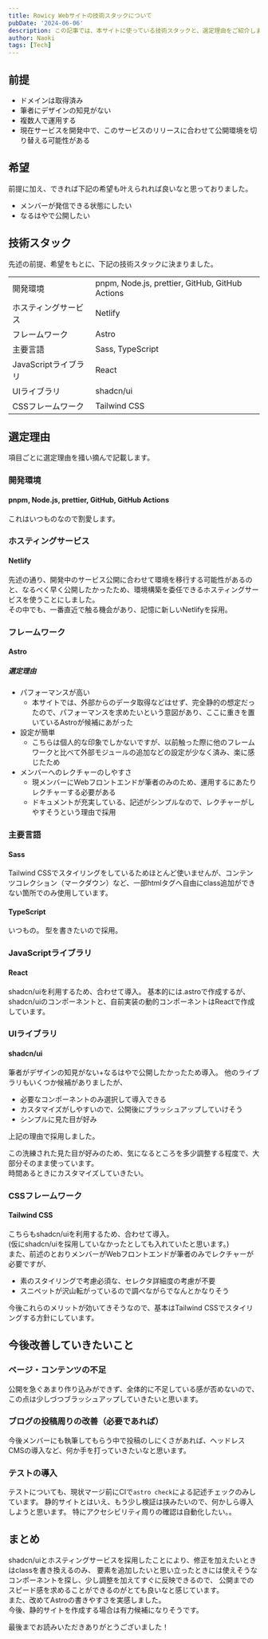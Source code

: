 ```yaml
---
title: Rowicy Webサイトの技術スタックについて
pubDate: '2024-06-06'
description: この記事では、本サイトに使っている技術スタックと、選定理由をご紹介します。
author: Naoki
tags: [Tech]
---
```


## 前提

- ドメインは取得済み
- 筆者にデザインの知見がない
- 複数人で運用する
- 現在サービスを開発中で、このサービスのリリースに合わせて公開環境を切り替える可能性がある

## 希望

前提に加え、できれば下記の希望も叶えられれば良いなと思っておりました。

- メンバーが発信できる状態にしたい
- なるはやで公開したい

## 技術スタック

先述の前提、希望をもとに、下記の技術スタックに決まりました。

|||
|---|---|
| 開発環境 | pnpm, Node.js, prettier, GitHub, GitHub Actions |
| ホスティングサービス | Netlify |
| フレームワーク | Astro |
| 主要言語 | Sass, TypeScript |
| JavaScriptライブラリ | React |
| UIライブラリ | shadcn/ui |
| CSSフレームワーク | Tailwind CSS |

## 選定理由

項目ごとに選定理由を掻い摘んで記載します。

### 開発環境

#### pnpm, Node.js, prettier, GitHub, GitHub Actions

これはいつものなので割愛します。

### ホスティングサービス

#### Netlify

先述の通り、開発中のサービス公開に合わせて環境を移行する可能性があるのと、なるべく早く公開したかったため、環境構築を委任できるホスティングサービスを使うことにしました。  
その中でも、一番直近で触る機会があり、記憶に新しいNetlifyを採用。

### フレームワーク

#### Astro

##### 選定理由

- パフォーマンスが高い
  - 本サイトでは、外部からのデータ取得などはせず、完全静的の想定だったので、パフォーマンスを求めたいという意図があり、ここに重きを置いているAstroが候補にあがった
- 設定が簡単
  - こちらは個人的な印象でしかないですが、以前触った際に他のフレームワークと比べて外部モジュールの追加などの設定が少なく済み、楽に感じたため
- メンバーへのレクチャーのしやすさ
  - 現メンバーにWebフロントエンドが筆者のみのため、運用するにあたりレクチャーする必要がある
  - ドキュメントが充実している、記述がシンプルなので、レクチャーがしやすそうという理由で採用

### 主要言語

#### Sass

Tailwind CSSでスタイリングをしているためほとんど使いませんが、コンテンツコレクション（マークダウン）など、一部htmlタグへ自由にclass追加ができない箇所でのみ使用しています。

#### TypeScript

いつもの。
型を書きたいので採用。

### JavaScriptライブラリ

#### React

shadcn/uiを利用するため、合わせて導入。
基本的には.astroで作成するが、shadcn/uiのコンポーネントと、自前実装の動的コンポーネントはReactで作成しています。

### UIライブラリ

#### shadcn/ui

筆者がデザインの知見がない+なるはやで公開したかったため導入。
他のライブラリもいくつか候補がありましたが、

- 必要なコンポーネントのみ選択して導入できる
- カスタマイズがしやすいので、公開後にブラッシュアップしていけそう
- シンプルに見た目が好み

上記の理由で採用しました。

この洗練された見た目が好みのため、気になるところを多少調整する程度で、大部分そのまま使っています。  
時間あるときにカスタマイズしていきたい。

### CSSフレームワーク

#### Tailwind CSS

こちらもshadcn/uiを利用するため、合わせて導入。  
(仮にshadcn/uiを採用していなかったとしても入れていたと思います。)  
また、前述のとおりメンバーがWebフロントエンドが筆者のみでレクチャーが必要ですが、

- 素のスタイリングで考慮必須な、セレクタ詳細度の考慮が不要
- スニペットが沢山転がっているので調べながらでなんとかなりそう

今後これらのメリットが効いてきそうなので、基本はTailwind CSSでスタイリングする方針にしています。

## 今後改善していきたいこと

### ページ・コンテンツの不足

公開を急ぐあまり作り込みができず、全体的に不足している感が否めないので、この点は少しづつブラッシュアップしていきたいと思います。

### ブログの投稿周りの改善（必要であれば）

今後メンバーにも執筆してもらう中で投稿のしにくさがあれば、ヘッドレスCMSの導入など、何か手を打っていきたいなと思います。

### テストの導入

テストについても、現状マージ前にCIで`astro check`による記述チェックのみしています。
静的サイトとはいえ、もう少し検証は挟みたいので、何かしら導入しようと思います。
特にアクセシビリティ周りの確認は自動化したい。。

## まとめ

shadcn/uiとホスティングサービスを採用したことにより、修正を加えたいときはclassを書き換えるのみ、
要素を追加したいと思い立ったときには使えそうなコンポーネントを探し、少し調整を加えてすぐに反映できるので、
公開までのスピード感を求めることができるのがとても良いなと感じています。  
また、改めてAstroの書きやすさを実感しました。  
今後、静的サイトを作成する場合は有力候補になりそうです。

最後までお読みいただきありがとうございました！
